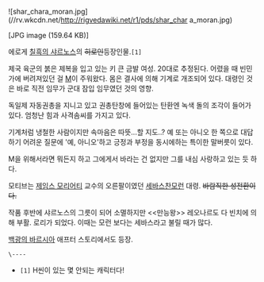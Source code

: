 ![shar_chara_moran.jpg](//rv.wkcdn.net/http://rigvedawiki.net/r1/pds/shar_char
a_moran.jpg)

[JPG image (159.64 KB)]

에로게 [칠흑의 샤르노스](%EC%B9%A0%ED%9D%91%EC%9D%98%20%EC%83%A4%EB%A5%B4%EB%85%B8%EC%8A%A4.md)의 <del>히로인</del>등장인물.`[1]`

제국 육군의 붉은 제복을 입고 있는 키 큰 금발 여성. 20대로 추정된다. 어렸을 때 빈민가에 버려져있던 걸 [M](M%28%EC%B9%A0%ED%9D%91%EC%9D%98%20%EC%83%A4%EB%A5%B4%EB%85%B8%EC%8A%A4%29.md)이 주워왔다. 몸은
결사에 의해 기계로 개조되어 있다. 대령인 것은 바로 직전 임무가 군대 잠입 임무였던 것의 영향.

독일제 자동권총을 지니고 있고 권총탄창에 들어있는 탄환엔 녹색 돌의 조각이 들어가 있다. 엄청난 힘과 사격솜씨를 가지고 있다.

기계처럼 냉철한 사람이지만 속마음은 따뜻...할 지도..? 예 또는 아니오 한 쪽으로 대답하기 어려운 질문에 '예, 아니오'하고 긍정과
부정을 동시에하는 특이한 말버릇이 있다.

M을 위해서라면 뭐든지 하고 그에게서 바라는 건 없지만 그를 내심 사랑하고 있는 듯 하다.

모티브는 [제임스 모리어티](%EC%A0%9C%EC%9E%84%EC%8A%A4%20%EB%AA%A8%EB%A6%AC%EC%96%B4%ED%8B%B0.md) 교수의 오른팔이였던 [세바스찬모런](%EC%84%B8%EB%B0%94%EC%8A%A4%EC%B0%AC%20%EB%AA%A8%EB%9F%B0.md) 대령.
<del>바람직한 성전환이다.</del>

작품 후반에 샤르노스의 그릇이 되어 소멸하지만 <<만능왕>> 레오나르도 다 빈치에 의해 부활. 로리가 되었다. 이때는 모런 보다는 세바스라고
불릴 때가 많다.

[백광의 바르시아](%EB%B0%B1%EA%B4%91%EC%9D%98%20%EB%B0%94%EB%A5%B4%EC%8B%9C%EC%95%84.md) 애프터 스토리에서도 등장.

`\----`

  * `[1]` H씬이 있는 몇 안되는 캐릭터다!

